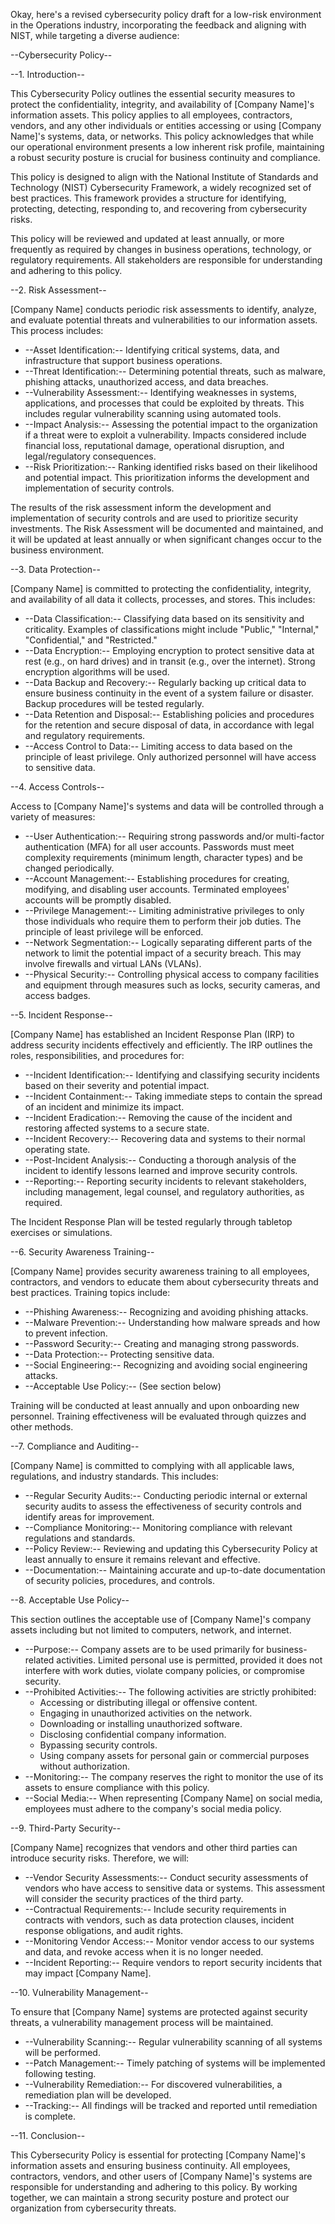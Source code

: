 Okay, here's a revised cybersecurity policy draft for a low-risk environment in the Operations industry, incorporating the feedback and aligning with NIST, while targeting a diverse audience:

--Cybersecurity Policy--

--1. Introduction--

This Cybersecurity Policy outlines the essential security measures to protect the confidentiality, integrity, and availability of [Company Name]'s information assets. This policy applies to all employees, contractors, vendors, and any other individuals or entities accessing or using [Company Name]'s systems, data, or networks.  This policy acknowledges that while our operational environment presents a low inherent risk profile, maintaining a robust security posture is crucial for business continuity and compliance.

This policy is designed to align with the National Institute of Standards and Technology (NIST) Cybersecurity Framework, a widely recognized set of best practices. This framework provides a structure for identifying, protecting, detecting, responding to, and recovering from cybersecurity risks.

This policy will be reviewed and updated at least annually, or more frequently as required by changes in business operations, technology, or regulatory requirements. All stakeholders are responsible for understanding and adhering to this policy.

--2. Risk Assessment--

[Company Name] conducts periodic risk assessments to identify, analyze, and evaluate potential threats and vulnerabilities to our information assets.  This process includes:

-   --Asset Identification:-- Identifying critical systems, data, and infrastructure that support business operations.
-   --Threat Identification:-- Determining potential threats, such as malware, phishing attacks, unauthorized access, and data breaches.
-   --Vulnerability Assessment:-- Identifying weaknesses in systems, applications, and processes that could be exploited by threats.  This includes regular vulnerability scanning using automated tools.
-   --Impact Analysis:-- Assessing the potential impact to the organization if a threat were to exploit a vulnerability.  Impacts considered include financial loss, reputational damage, operational disruption, and legal/regulatory consequences.
-   --Risk Prioritization:--  Ranking identified risks based on their likelihood and potential impact. This prioritization informs the development and implementation of security controls.

The results of the risk assessment inform the development and implementation of security controls and are used to prioritize security investments. The Risk Assessment will be documented and maintained, and it will be updated at least annually or when significant changes occur to the business environment.

--3. Data Protection--

[Company Name] is committed to protecting the confidentiality, integrity, and availability of all data it collects, processes, and stores. This includes:

-   --Data Classification:-- Classifying data based on its sensitivity and criticality.  Examples of classifications might include "Public," "Internal," "Confidential," and "Restricted."
-   --Data Encryption:-- Employing encryption to protect sensitive data at rest (e.g., on hard drives) and in transit (e.g., over the internet).  Strong encryption algorithms will be used.
-   --Data Backup and Recovery:-- Regularly backing up critical data to ensure business continuity in the event of a system failure or disaster.  Backup procedures will be tested regularly.
-   --Data Retention and Disposal:-- Establishing policies and procedures for the retention and secure disposal of data, in accordance with legal and regulatory requirements.
-   --Access Control to Data:-- Limiting access to data based on the principle of least privilege. Only authorized personnel will have access to sensitive data.

--4. Access Controls--

Access to [Company Name]'s systems and data will be controlled through a variety of measures:

-   --User Authentication:-- Requiring strong passwords and/or multi-factor authentication (MFA) for all user accounts. Passwords must meet complexity requirements (minimum length, character types) and be changed periodically.
-   --Account Management:-- Establishing procedures for creating, modifying, and disabling user accounts.  Terminated employees' accounts will be promptly disabled.
-   --Privilege Management:-- Limiting administrative privileges to only those individuals who require them to perform their job duties.  The principle of least privilege will be enforced.
-   --Network Segmentation:--  Logically separating different parts of the network to limit the potential impact of a security breach.  This may involve firewalls and virtual LANs (VLANs).
-   --Physical Security:-- Controlling physical access to company facilities and equipment through measures such as locks, security cameras, and access badges.

--5. Incident Response--

[Company Name] has established an Incident Response Plan (IRP) to address security incidents effectively and efficiently. The IRP outlines the roles, responsibilities, and procedures for:

-   --Incident Identification:-- Identifying and classifying security incidents based on their severity and potential impact.
-   --Incident Containment:-- Taking immediate steps to contain the spread of an incident and minimize its impact.
-   --Incident Eradication:-- Removing the cause of the incident and restoring affected systems to a secure state.
-   --Incident Recovery:-- Recovering data and systems to their normal operating state.
-   --Post-Incident Analysis:-- Conducting a thorough analysis of the incident to identify lessons learned and improve security controls.
-   --Reporting:-- Reporting security incidents to relevant stakeholders, including management, legal counsel, and regulatory authorities, as required.

The Incident Response Plan will be tested regularly through tabletop exercises or simulations.

--6. Security Awareness Training--

[Company Name] provides security awareness training to all employees, contractors, and vendors to educate them about cybersecurity threats and best practices.  Training topics include:

-   --Phishing Awareness:-- Recognizing and avoiding phishing attacks.
-   --Malware Prevention:-- Understanding how malware spreads and how to prevent infection.
-   --Password Security:-- Creating and managing strong passwords.
-   --Data Protection:-- Protecting sensitive data.
-   --Social Engineering:-- Recognizing and avoiding social engineering attacks.
-   --Acceptable Use Policy:-- (See section below)

Training will be conducted at least annually and upon onboarding new personnel. Training effectiveness will be evaluated through quizzes and other methods.

--7. Compliance and Auditing--

[Company Name] is committed to complying with all applicable laws, regulations, and industry standards. This includes:

-   --Regular Security Audits:-- Conducting periodic internal or external security audits to assess the effectiveness of security controls and identify areas for improvement.
-   --Compliance Monitoring:-- Monitoring compliance with relevant regulations and standards.
-   --Policy Review:-- Reviewing and updating this Cybersecurity Policy at least annually to ensure it remains relevant and effective.
-   --Documentation:-- Maintaining accurate and up-to-date documentation of security policies, procedures, and controls.

--8. Acceptable Use Policy--

This section outlines the acceptable use of [Company Name]'s company assets including but not limited to computers, network, and internet.

-   --Purpose:-- Company assets are to be used primarily for business-related activities. Limited personal use is permitted, provided it does not interfere with work duties, violate company policies, or compromise security.
-   --Prohibited Activities:-- The following activities are strictly prohibited:
    -   Accessing or distributing illegal or offensive content.
    -   Engaging in unauthorized activities on the network.
    -   Downloading or installing unauthorized software.
    -   Disclosing confidential company information.
    -   Bypassing security controls.
    -   Using company assets for personal gain or commercial purposes without authorization.
-   --Monitoring:-- The company reserves the right to monitor the use of its assets to ensure compliance with this policy.
-   --Social Media:-- When representing [Company Name] on social media, employees must adhere to the company's social media policy.

--9. Third-Party Security--

[Company Name] recognizes that vendors and other third parties can introduce security risks.  Therefore, we will:

-   --Vendor Security Assessments:-- Conduct security assessments of vendors who have access to sensitive data or systems. This assessment will consider the security practices of the third party.
-   --Contractual Requirements:-- Include security requirements in contracts with vendors, such as data protection clauses, incident response obligations, and audit rights.
-   --Monitoring Vendor Access:-- Monitor vendor access to our systems and data, and revoke access when it is no longer needed.
-   --Incident Reporting:-- Require vendors to report security incidents that may impact [Company Name].

--10. Vulnerability Management--

To ensure that [Company Name] systems are protected against security threats, a vulnerability management process will be maintained.

-   --Vulnerability Scanning:-- Regular vulnerability scanning of all systems will be performed.
-   --Patch Management:-- Timely patching of systems will be implemented following testing.
-   --Vulnerability Remediation:-- For discovered vulnerabilities, a remediation plan will be developed.
-   --Tracking:-- All findings will be tracked and reported until remediation is complete.

--11. Conclusion--

This Cybersecurity Policy is essential for protecting [Company Name]'s information assets and ensuring business continuity. All employees, contractors, vendors, and other users of [Company Name]'s systems are responsible for understanding and adhering to this policy. By working together, we can maintain a strong security posture and protect our organization from cybersecurity threats.
